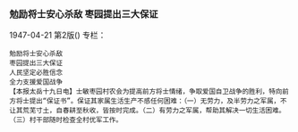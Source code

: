 ### 勉励将士安心杀敌  枣园提出三大保证

1947-04-21
第2版()
专栏：

    勉励将士安心杀敌
    枣园提出三大保证
    人民坚定必胜信念
    全力支援爱国战争
    【本报太岳十九日电】士敏枣园村农会为提高前方将士情绪，争取爱国自卫战争的胜利，特向前方将士提出“保证书”。保证其家属生活生产不感任何困难：（一）无劳力，及半劳力之军属，不让其荒芜寸土，自春耕至秋收，皆按时完成。（二）有劳力之军属，帮助其解决一切生活困难。（三）村干部随时检查全村优军工作。
